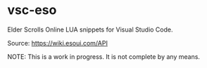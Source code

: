 # vsc-eso

Elder Scrolls Online LUA snippets for Visual Studio Code.

Source: https://wiki.esoui.com/API

NOTE: This is a work in progress. It is not complete by any means.
